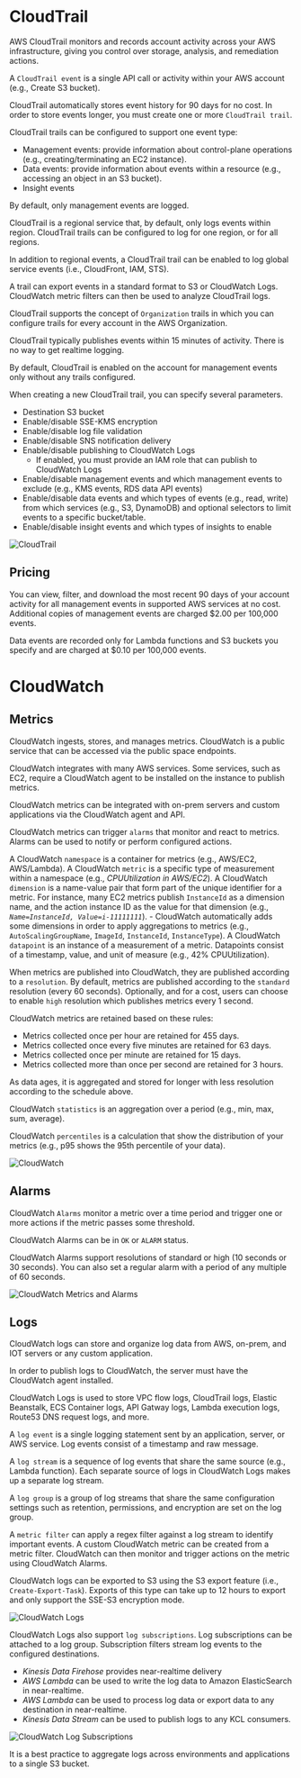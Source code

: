 # CloudTrail

AWS CloudTrail monitors and records account activity across your AWS infrastructure, giving you control over storage, analysis, and remediation actions.

A `CloudTrail event` is a single API call or activity within your AWS account (e.g., Create S3 bucket).

CloudTrail automatically stores event history for 90 days for no cost. In order to store events longer, you must create one or more `CloudTrail trail`.

CloudTrail trails can be configured to support one event type:
- Management events: provide information about control-plane operations (e.g., creating/terminating an EC2 instance).
- Data events: provide information about events within a resource (e.g., accessing an object in an S3 bucket).
- Insight events

By default, only management events are logged.

CloudTrail is a regional service that, by default, only logs events within region. CloudTrail trails can be configured to log for one region, or for all regions.

In addition to regional events, a CloudTrail trail can be enabled to log global service events (i.e., CloudFront, IAM, STS).

A trail can export events in a standard format to S3 or CloudWatch Logs. CloudWatch metric filters can then be used to analyze CloudTrail logs.

CloudTrail supports the concept of `Organization` trails in which you can configure trails for every account in the AWS Organization.

CloudTrail typically publishes events within 15 minutes of activity. There is no way to get realtime logging.

By default, CloudTrail is enabled on the account for management events only without any trails configured.



When creating a new CloudTrail trail, you can specify several parameters.
- Destination S3 bucket
- Enable/disable SSE-KMS encryption
- Enable/disable log file validation
- Enable/disable SNS notification delivery
- Enable/disable publishing to CloudWatch Logs
    - If enabled, you must provide an IAM role that can publish to CloudWatch Logs
- Enable/disable management events and which management events to exclude (e.g., KMS events, RDS data API events)
- Enable/disable data events and which types of events (e.g., read, write) from which services (e.g., S3, DynamoDB) and optional selectors to limit events to a specific bucket/table.
- Enable/disable insight events and which types of insights to enable


![CloudTrail](./static/images/cloudtrail.png)

## Pricing

You can view, filter, and download the most recent 90 days of your account activity for all management events in supported AWS services at no cost. Additional copies of management events are charged $2.00 per 100,000 events.

Data events are recorded only for Lambda functions and S3 buckets you specify and are charged at $0.10 per 100,000 events.

# CloudWatch

## Metrics

CloudWatch ingests, stores, and manages metrics. CloudWatch is a public service that can be accessed via the public space endpoints.

CloudWatch integrates with many AWS services. Some services, such as EC2, require a CloudWatch agent to be installed on the instance to publish metrics.

CloudWatch metrics can be integrated with on-prem servers and custom applications via the CloudWatch agent and API.

CloudWatch metrics can trigger `alarms` that monitor and react to metrics. Alarms can be used to notify or perform configured actions.

A CloudWatch `namespace` is a container for metrics (e.g., AWS/EC2, AWS/Lambda).
A CloudWatch `metric` is a specific type of measurement within a namespace (e.g., *CPUUtilization in AWS/EC2*).
A CloudWatch `dimension` is a name-value pair that form part of the unique identifier for a metric. For instance, many EC2 metrics publish `InstanceId` as a dimension name, and the action instance ID as the value for that dimension (e.g., *`Name=InstanceId, Value=i-11111111`*).
    - CloudWatch automatically adds some dimensions in order to apply aggregations to metrics (e.g., `AutoScalingGroupName`, `ImageId`, `InstanceId`, `InstanceType`).
A CloudWatch `datapoint` is an instance of a measurement of a metric. Datapoints consist of a timestamp, value, and unit of measure (e.g., 42% CPUUtilization).

When metrics are published into CloudWatch, they are published according to a `resolution`. By default, metrics are published according to the `standard` resolution (every 60 seconds). Optionally, and for a cost, users can choose to enable `high` resolution which publishes metrics every 1 second.

CloudWatch metrics are retained based on these rules:
- Metrics collected once per hour are retained for 455 days.
- Metrics collected once every five minutes are retained for 63 days.
- Metrics collected once per minute are retained for 15 days.
- Metrics collected more than once per second are retained for 3 hours.

As data ages, it is aggregated and stored for longer with less resolution according to the schedule above.

CloudWatch `statistics` is an aggregation over a period (e.g., min, max, sum, average).

CloudWatch `percentiles` is a calculation that show the distribution of your metrics (e.g., p95 shows the 95th percentile of your data).

![CloudWatch](./static/images/cloudwatch_metrics.png)

## Alarms

CloudWatch `Alarms` monitor a metric over a time period and trigger one or more actions if the metric passes some threshold.

CloudWatch Alarms can be in `OK` or `ALARM` status.

CloudWatch Alarms support resolutions of standard or high (10 seconds or 30 seconds). You can also set a regular alarm with a period of any multiple of 60 seconds.

![CloudWatch Metrics and Alarms](./static/images/cloudwatch_alarms.png)

## Logs

CloudWatch logs can store and organize log data from AWS, on-prem, and IOT servers or any custom application.

In order to publish logs to CloudWatch, the server must have the CloudWatch agent installed.

CloudWatch Logs is used to store VPC flow logs, CloudTrail logs, Elastic Beanstalk, ECS Container logs, API Gatway logs, Lambda execution logs, Route53 DNS request logs, and more.

A `log event` is a single logging statement sent by an application, server, or AWS service. Log events consist of a timestamp and raw message.

A `log stream` is a sequence of log events that share the same source (e.g., Lambda function). Each separate source of logs in CloudWatch Logs makes up a separate log stream.

A `log group` is a group of log streams that share the same configuration settings such as retention, permissions, and encryption are set on the log group.

A `metric filter` can apply a regex filter against a log stream to identify important events. A custom CloudWatch metric can be created from a metric filter. CloudWatch can then monitor and trigger actions on the metric using CloudWatch Alarms.

CloudWatch logs can be exported to S3 using the S3 export feature (i.e., `Create-Export-Task`). Exports of this type can take up to 12 hours to export and only support the SSE-S3 encryption mode.

![CloudWatch Logs](./static/images/cloudwatch_log.png)

CloudWatch Logs also support `log subscriptions`. Log subscriptions can be attached to a log group. Subscription filters stream log events to the configured destinations.
- *Kinesis Data Firehose* provides near-realtime delivery
- *AWS Lambda* can be used to write the log data to Amazon ElasticSearch in near-realtime.
- *AWS Lambda* can be used to process log data or export data to any destination in near-realtime.
- *Kinesis Data Stream* can be used to publish logs to any KCL consumers.

![CloudWatch Log Subscriptions](./static/images/cloudwatch_subscriptions.png)

It is a best practice to aggregate logs across environments and applications to a single S3 bucket.